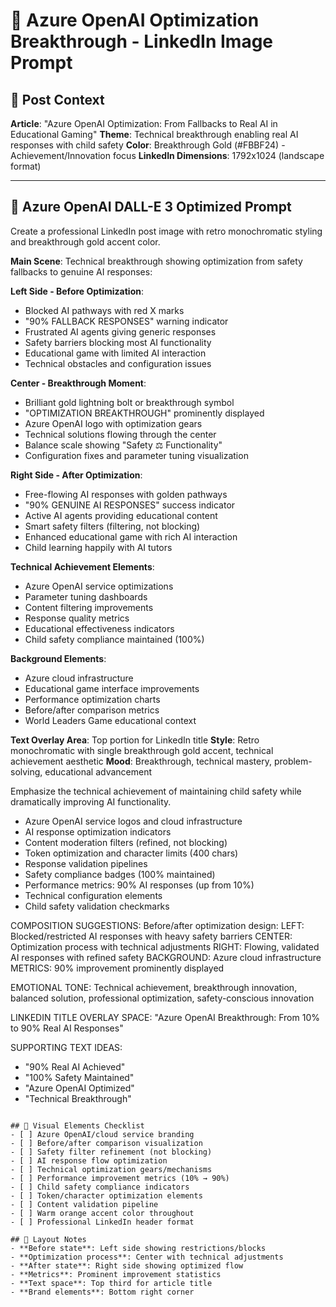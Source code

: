 # 🚀 Azure OpenAI Optimization Breakthrough - LinkedIn Image Prompt

## 🎯 Post Context

**Article**: "Azure OpenAI Optimization: From Fallbacks to Real AI in Educational Gaming"
**Theme**: Technical breakthrough enabling real AI responses with child safety
**Color**: Breakthrough Gold (#FBBF24) - Achievement/Innovation focus
**LinkedIn Dimensions**: 1792x1024 (landscape format)

---

## 📝 Azure OpenAI DALL-E 3 Optimized Prompt

Create a professional LinkedIn post image with retro monochromatic styling and breakthrough gold accent color.

**Main Scene**: Technical breakthrough showing optimization from safety fallbacks to genuine AI responses:

**Left Side - Before Optimization**:

- Blocked AI pathways with red X marks
- "90% FALLBACK RESPONSES" warning indicator
- Frustrated AI agents giving generic responses
- Safety barriers blocking most AI functionality
- Educational game with limited AI interaction
- Technical obstacles and configuration issues

**Center - Breakthrough Moment**:

- Brilliant gold lightning bolt or breakthrough symbol
- "OPTIMIZATION BREAKTHROUGH" prominently displayed
- Azure OpenAI logo with optimization gears
- Technical solutions flowing through the center
- Balance scale showing "Safety ⚖️ Functionality"
- Configuration fixes and parameter tuning visualization

**Right Side - After Optimization**:

- Free-flowing AI responses with golden pathways
- "90% GENUINE AI RESPONSES" success indicator
- Active AI agents providing educational content
- Smart safety filters (filtering, not blocking)
- Enhanced educational game with rich AI interaction
- Child learning happily with AI tutors

**Technical Achievement Elements**:

- Azure OpenAI service optimizations
- Parameter tuning dashboards
- Content filtering improvements
- Response quality metrics
- Educational effectiveness indicators
- Child safety compliance maintained (100%)

**Background Elements**:

- Azure cloud infrastructure
- Educational game interface improvements
- Performance optimization charts
- Before/after comparison metrics
- World Leaders Game educational context

**Text Overlay Area**: Top portion for LinkedIn title
**Style**: Retro monochromatic with single breakthrough gold accent, technical achievement aesthetic
**Mood**: Breakthrough, technical mastery, problem-solving, educational advancement

Emphasize the technical achievement of maintaining child safety while dramatically improving AI functionality.

- Azure OpenAI service logos and cloud infrastructure
- AI response optimization indicators
- Content moderation filters (refined, not blocking)
- Token optimization and character limits (400 chars)
- Response validation pipelines
- Safety compliance badges (100% maintained)
- Performance metrics: 90% AI responses (up from 10%)
- Technical configuration elements
- Child safety validation checkmarks

COMPOSITION SUGGESTIONS:
Before/after optimization design:
LEFT: Blocked/restricted AI responses with heavy safety barriers
CENTER: Optimization process with technical adjustments
RIGHT: Flowing, validated AI responses with refined safety
BACKGROUND: Azure cloud infrastructure
METRICS: 90% improvement prominently displayed

EMOTIONAL TONE:
Technical achievement, breakthrough innovation, balanced solution, professional optimization, safety-conscious innovation

LINKEDIN TITLE OVERLAY SPACE:
"Azure OpenAI Breakthrough: From 10% to 90% Real AI Responses"

SUPPORTING TEXT IDEAS:

- "90% Real AI Achieved"
- "100% Safety Maintained"
- "Azure OpenAI Optimized"
- "Technical Breakthrough"

```

## 🎨 Visual Elements Checklist
- [ ] Azure OpenAI/cloud service branding
- [ ] Before/after comparison visualization
- [ ] Safety filter refinement (not blocking)
- [ ] AI response flow optimization
- [ ] Technical optimization gears/mechanisms
- [ ] Performance improvement metrics (10% → 90%)
- [ ] Child safety compliance indicators
- [ ] Token/character optimization elements
- [ ] Content validation pipeline
- [ ] Warm orange accent color throughout
- [ ] Professional LinkedIn header format

## 📐 Layout Notes
- **Before state**: Left side showing restrictions/blocks
- **Optimization process**: Center with technical adjustments
- **After state**: Right side showing optimized flow
- **Metrics**: Prominent improvement statistics
- **Text space**: Top third for article title
- **Brand elements**: Bottom right corner
```
